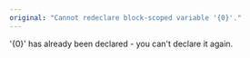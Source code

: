 ```yaml
---
original: "Cannot redeclare block-scoped variable '{0}'."
---
```


'{0}' has already been declared - you can't declare it again.
